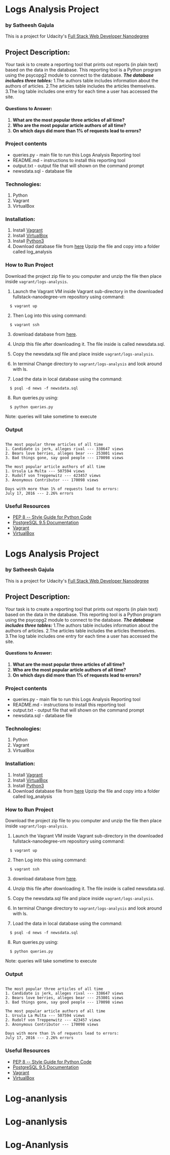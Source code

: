 # Logs Analysis Project
### by Satheesh Gajula
This is a project for Udacity's [Full Stack Web Developer Nanodegree](https://www.udacity.com/course/full-stack-web-developer-nanodegree--nd004)

## Project Description:
Your task is to create a reporting tool that prints out reports (in plain text) 
based on the data in the database. This reporting tool is a Python program 
using the psycopg2 module to connect to the database.
***The database includes three tables:***
1.The authors table includes information about the authors of articles.
2.The articles table includes the articles themselves.
3.The log table includes one entry for each time a user has accessed the site.

#### Questions to Answer:
1. **What are the most popular three articles of all time?**
2. **Who are the most popular article authors of all time?** 
3. **On which days did more than 1% of requests lead to errors?**

### Project contents
* queries.py - main file to run this Logs Analysis Reporting tool
* README.md - instructions to install this reporting tool
* output.txt - output file that will shown on the command prompt
* newsdata.sql - database file

### Technologies:
1. Python
2. Vagrant
3. VirtualBox

### Installation:
1. Install [Vagrant](https://www.vagrantup.com/)
2. Install [VirtualBox](https://www.virtualbox.org/)
3. Install [Python3](https://www.python.org/downloads/)
4. Download database file from [here](https://d17h27t6h515a5.cloudfront.net/topher/2016/August/57b5f748_newsdata/newsdata.zip)
   Upzip the file and copy into a folder called log_analysis

### How to Run Project

Download the project zip file to you computer and unzip the file then place inside `vagrant/logs-analysis`.

  1. Launch the Vagrant VM inside Vagrant sub-directory in the downloaded fullstack-nanodegree-vm repository using command:
  
  ```
    $ vagrant up
  ```
  2. Then Log into this using command:
  
  ```
    $ vagrant ssh
 ```
  3. download database from [here](https://d17h27t6h515a5.cloudfront.net/topher/2016/August/57b5f748_newsdata/newsdata.zip).

  4. Unzip this file after downloading it. The file inside is called newsdata.sql.

  5. Copy the newsdata.sql file and place inside `vagrant/logs-analysis`.

  6. In terminal Change directory to `vagrant/logs-analysis` and look around with ls.

  7. Load the data in local database using the command:

  ```
    $ psql -d news -f newsdata.sql
  ```
   8. Run queries.py using:
  ```
    $ python queries.py
  ```
Note: queries will take sometime to execute

### Output
```

The most popular three articles of all time
1. Candidate is jerk, alleges rival --- 338647 views
2. Bears love berries, alleges bear --- 253801 views
3. Bad things gone, say good people --- 170098 views

The most popular article authors of all time
1. Ursula La Multa --- 507594 views
2. Rudolf von Treppenwitz --- 423457 views
3. Anonymous Contributor --- 170098 views

Days with more than 1% of requests lead to errors:
July 17, 2016 --- 2.26% errors
```
### Useful Resources
* [PEP 8 -- Style Guide for Python Code](https://www.python.org/dev/peps/pep-0008/)
* [PostgreSQL 9.5 Documentation](https://www.postgresql.org/docs/9.5/static/index.html)
* [Vagrant](https://www.vagrantup.com/downloads)
* [VirtualBox](https://www.virtualbox.org/wiki/Downloads)
# Logs Analysis Project
### by Satheesh Gajula
This is a project for Udacity's [Full Stack Web Developer Nanodegree](https://www.udacity.com/course/full-stack-web-developer-nanodegree--nd004)

## Project Description:
Your task is to create a reporting tool that prints out reports (in plain text) 
based on the data in the database. This reporting tool is a Python program 
using the psycopg2 module to connect to the database.
***The database includes three tables:***
1.The authors table includes information about the authors of articles.
2.The articles table includes the articles themselves.
3.The log table includes one entry for each time a user has accessed the site.

#### Questions to Answer:
1. **What are the most popular three articles of all time?**
2. **Who are the most popular article authors of all time?** 
3. **On which days did more than 1% of requests lead to errors?**

### Project contents
* queries.py - main file to run this Logs Analysis Reporting tool
* README.md - instructions to install this reporting tool
* output.txt - output file that will shown on the command prompt
* newsdata.sql - database file

### Technologies:
1. Python
2. Vagrant
3. VirtualBox

### Installation:
1. Install [Vagrant](https://www.vagrantup.com/)
2. Install [VirtualBox](https://www.virtualbox.org/)
3. Install [Python3](https://www.python.org/downloads/)
4. Download database file from [here](https://d17h27t6h515a5.cloudfront.net/topher/2016/August/57b5f748_newsdata/newsdata.zip)
   Upzip the file and copy into a folder called log_analysis

### How to Run Project

Download the project zip file to you computer and unzip the file then place inside `vagrant/logs-analysis`.

  1. Launch the Vagrant VM inside Vagrant sub-directory in the downloaded fullstack-nanodegree-vm repository using command:
  
  ```
    $ vagrant up
  ```
  2. Then Log into this using command:
  
  ```
    $ vagrant ssh
 ```
  3. download database from [here](https://d17h27t6h515a5.cloudfront.net/topher/2016/August/57b5f748_newsdata/newsdata.zip).

  4. Unzip this file after downloading it. The file inside is called newsdata.sql.

  5. Copy the newsdata.sql file and place inside `vagrant/logs-analysis`.

  6. In terminal Change directory to `vagrant/logs-analysis` and look around with ls.

  7. Load the data in local database using the command:

  ```
    $ psql -d news -f newsdata.sql
  ```
   8. Run queries.py using:
  ```
    $ python queries.py
  ```
Note: queries will take sometime to execute

### Output
```

The most popular three articles of all time
1. Candidate is jerk, alleges rival --- 338647 views
2. Bears love berries, alleges bear --- 253801 views
3. Bad things gone, say good people --- 170098 views

The most popular article authors of all time
1. Ursula La Multa --- 507594 views
2. Rudolf von Treppenwitz --- 423457 views
3. Anonymous Contributor --- 170098 views

Days with more than 1% of requests lead to errors:
July 17, 2016 --- 2.26% errors
```
### Useful Resources
* [PEP 8 -- Style Guide for Python Code](https://www.python.org/dev/peps/pep-0008/)
* [PostgreSQL 9.5 Documentation](https://www.postgresql.org/docs/9.5/static/index.html)
* [Vagrant](https://www.vagrantup.com/downloads)
* [VirtualBox](https://www.virtualbox.org/wiki/Downloads)
# Log-ananlysis
# Log-ananlysis
# Log-Ananlysis
